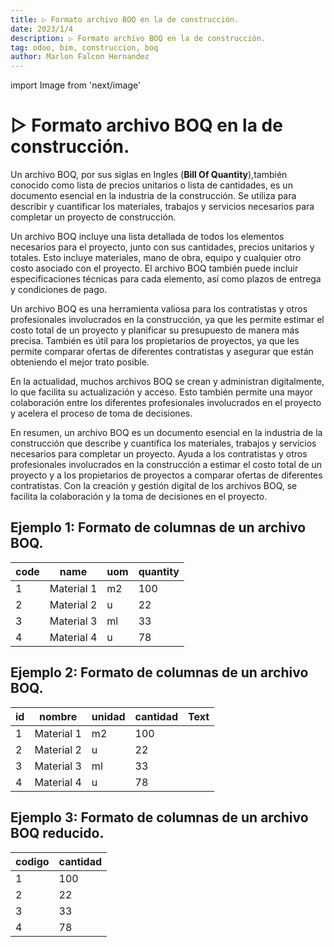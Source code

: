 ```yaml
---
title: ▷ Formato archivo BOQ en la de construcción.
date: 2023/1/4
description: ▷ Formato archivo BOQ en la de construcción.
tag: odoo, bim, construccion, boq
author: Marlon Falcon Hernandez
---
```

import Image from 'next/image'

# ▷ Formato archivo BOQ en la de construcción.
Un archivo BOQ, por sus siglas en Ingles (**Bill Of Quantity**),también conocido como lista de precios unitarios o lista de cantidades, es un documento esencial en la industria de la construcción. Se utiliza para describir y cuantificar los materiales, trabajos y servicios necesarios para completar un proyecto de construcción.

Un archivo BOQ incluye una lista detallada de todos los elementos necesarios para el proyecto, junto con sus cantidades, precios unitarios y totales. Esto incluye materiales, mano de obra, equipo y cualquier otro costo asociado con el proyecto. El archivo BOQ también puede incluir especificaciones técnicas para cada elemento, así como plazos de entrega y condiciones de pago.

Un archivo BOQ es una herramienta valiosa para los contratistas y otros profesionales involucrados en la construcción, ya que les permite estimar el costo total de un proyecto y planificar su presupuesto de manera más precisa. También es útil para los propietarios de proyectos, ya que les permite comparar ofertas de diferentes contratistas y asegurar que están obteniendo el mejor trato posible.

En la actualidad, muchos archivos BOQ se crean y administran digitalmente, lo que facilita su actualización y acceso. Esto también permite una mayor colaboración entre los diferentes profesionales involucrados en el proyecto y acelera el proceso de toma de decisiones.

En resumen, un archivo BOQ es un documento esencial en la industria de la construcción que describe y cuantifica los materiales, trabajos y servicios necesarios para completar un proyecto. Ayuda a los contratistas y otros profesionales involucrados en la construcción a estimar el costo total de un proyecto y a los propietarios de proyectos a comparar ofertas de diferentes contratistas. Con la creación y gestión digital de los archivos BOQ, se facilita la colaboración y la toma de decisiones en el proyecto.

## Ejemplo 1:  Formato de columnas de un archivo BOQ.

| code | name       | uom | quantity |
|------|------------|-----|----------|
| 1    | Material 1 | m2  | 100      |
| 2    | Material 2 | u   | 22       |
| 3    | Material 3 | ml  | 33       |
| 4    | Material 4 | u   | 78       |

## Ejemplo 2:  Formato de columnas de un archivo BOQ.

| id | nombre     | unidad | cantidad | Text |
|----|------------|--------|----------|------|
| 1  | Material 1 | m2     | 100      |      |
| 2  | Material 2 | u      | 22       |      |
| 3  | Material 3 | ml     | 33       |      |
| 4  | Material 4 | u      | 78       |      |


## Ejemplo 3:  Formato de columnas de un archivo BOQ reducido.

| codigo | cantidad |
|--------|----------|
| 1      | 100      |
| 2      | 22       |
| 3      | 33       |
| 4      | 78       |



